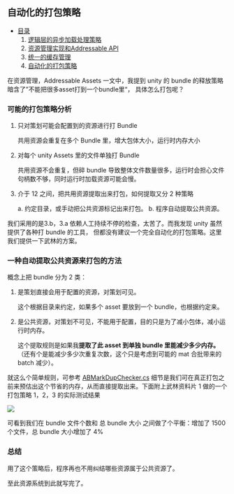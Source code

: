 ## 自动化的打包策略

* [目录](/index.md)
    1. [逻辑层的异步加载处理策略](/usage.md)
    2. [资源管理实现和Addressable API](/impl.md)
    3. [统一的缓存管理](/pool.md)
    4. [自动化的打包策略](/pack.md)
    

在资源管理，Addressable Assets 一文中，我提到 unity 的 bundle 的释放策略暗含了”不能把很多asset打到一个bundle里“，
具体怎么打包呢？

### 可能的打包策略分析

1. 只对策划可能会配置到的资源进行打 Bundle
    
    共用资源会重复在多个 Bundle 里，增大包体大小，运行时内存大小  
    
2. 对每个 unity Assets 里的文件单独打 Bundle
    
    共用资源不会重复，但碎 bundle 导致整体文件数量很多，运行时会担心文件句柄数不够，同时运行时加载资源可能会慢。
    
3. 介于 12 之间，把共用资源提取出来打包，如何提取又分 2 种策略
    
    a. 约定目录，或手动把公共资源标记出来打包。
    b. 程序自动提取公共资源。
    

我们采用的是3.b，3.a 依赖人工持续不停的检查，太苦了。而我发现 unity 虽然提供了各种打 bundle 的工具，
但都没有建议一个完全自动化的打包策略。这里我们提供一下武林的方案。

### 一种自动提取公共资源来打包的方法

概念上把 bundle 分为 2 类：

1.  是策划直接会用于配置的资源，对策划可见。
    
    这个根据目录来约定，如果多个 asset 要放到一个 bundle，也根据约定来。
    
2.  是公共资源，对策划不可见，不能用于配置，目的只是为了减小包体，减小运行时内存。
    
    这个提取规则是如果我**提取了此 asset 到单独 bundle 里能减少多少内存。**
    （还有个是能减少多少次重复次数，这个只是考虑到可能的 mat 合批带来的 batch 减少）。
    

就这么个简单规则，可参考  [ABMarkDupChecker.cs](https://github.com/stallboy/unityres/blob/master/res/ABMarkDupChecker.cs) 
细节是我们可在真正打包之前来预估出这个节省的内存，从而直接提取出来。下面附上武林资料片 1 做的一个打包策略 1，2，3 的实际测试结果

![](/pack.png)

可看到我们在 bundle 文件个数和 总 bundle 大小 之间做了个平衡：增加了 1500 个文件，总 bundle 大小增加了 4%

### 总结

用了这个策略后，程序再也不用纠结哪些资源属于公共资源了。

至此资源系统到此就写完了。
